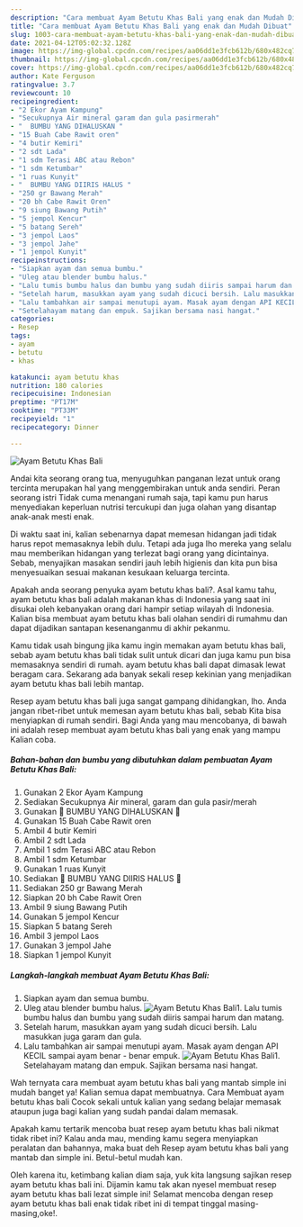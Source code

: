 ```yaml
---
description: "Cara membuat Ayam Betutu Khas Bali yang enak dan Mudah Dibuat"
title: "Cara membuat Ayam Betutu Khas Bali yang enak dan Mudah Dibuat"
slug: 1003-cara-membuat-ayam-betutu-khas-bali-yang-enak-dan-mudah-dibuat
date: 2021-04-12T05:02:32.128Z
image: https://img-global.cpcdn.com/recipes/aa06dd1e3fcb612b/680x482cq70/ayam-betutu-khas-bali-foto-resep-utama.jpg
thumbnail: https://img-global.cpcdn.com/recipes/aa06dd1e3fcb612b/680x482cq70/ayam-betutu-khas-bali-foto-resep-utama.jpg
cover: https://img-global.cpcdn.com/recipes/aa06dd1e3fcb612b/680x482cq70/ayam-betutu-khas-bali-foto-resep-utama.jpg
author: Kate Ferguson
ratingvalue: 3.7
reviewcount: 10
recipeingredient:
- "2 Ekor Ayam Kampung"
- "Secukupnya Air mineral garam dan gula pasirmerah"
- "  BUMBU YANG DIHALUSKAN "
- "15 Buah Cabe Rawit oren"
- "4 butir Kemiri"
- "2 sdt Lada"
- "1 sdm Terasi ABC atau Rebon"
- "1 sdm Ketumbar"
- "1 ruas Kunyit"
- "  BUMBU YANG DIIRIS HALUS "
- "250 gr Bawang Merah"
- "20 bh Cabe Rawit Oren"
- "9 siung Bawang Putih"
- "5 jempol Kencur"
- "5 batang Sereh"
- "3 jempol Laos"
- "3 jempol Jahe"
- "1 jempol Kunyit"
recipeinstructions:
- "Siapkan ayam dan semua bumbu."
- "Uleg atau blender bumbu halus."
- "Lalu tumis bumbu halus dan bumbu yang sudah diiris sampai harum dan matang."
- "Setelah harum, masukkan ayam yang sudah dicuci bersih. Lalu masukkan juga garam dan gula."
- "Lalu tambahkan air sampai menutupi ayam. Masak ayam dengan API KECIL sampai ayam benar - benar empuk."
- "Setelahayam matang dan empuk. Sajikan bersama nasi hangat."
categories:
- Resep
tags:
- ayam
- betutu
- khas

katakunci: ayam betutu khas 
nutrition: 180 calories
recipecuisine: Indonesian
preptime: "PT17M"
cooktime: "PT33M"
recipeyield: "1"
recipecategory: Dinner

---
```



![Ayam Betutu Khas Bali](https://img-global.cpcdn.com/recipes/aa06dd1e3fcb612b/680x482cq70/ayam-betutu-khas-bali-foto-resep-utama.jpg)

Andai kita seorang orang tua, menyuguhkan panganan lezat untuk orang tercinta merupakan hal yang menggembirakan untuk anda sendiri. Peran seorang istri Tidak cuma menangani rumah saja, tapi kamu pun harus menyediakan keperluan nutrisi tercukupi dan juga olahan yang disantap anak-anak mesti enak.

Di waktu  saat ini, kalian sebenarnya dapat memesan hidangan jadi tidak harus repot memasaknya lebih dulu. Tetapi ada juga lho mereka yang selalu mau memberikan hidangan yang terlezat bagi orang yang dicintainya. Sebab, menyajikan masakan sendiri jauh lebih higienis dan kita pun bisa menyesuaikan sesuai makanan kesukaan keluarga tercinta. 



Apakah anda seorang penyuka ayam betutu khas bali?. Asal kamu tahu, ayam betutu khas bali adalah makanan khas di Indonesia yang saat ini disukai oleh kebanyakan orang dari hampir setiap wilayah di Indonesia. Kalian bisa membuat ayam betutu khas bali olahan sendiri di rumahmu dan dapat dijadikan santapan kesenanganmu di akhir pekanmu.

Kamu tidak usah bingung jika kamu ingin memakan ayam betutu khas bali, sebab ayam betutu khas bali tidak sulit untuk dicari dan juga kamu pun bisa memasaknya sendiri di rumah. ayam betutu khas bali dapat dimasak lewat beragam cara. Sekarang ada banyak sekali resep kekinian yang menjadikan ayam betutu khas bali lebih mantap.

Resep ayam betutu khas bali juga sangat gampang dihidangkan, lho. Anda jangan ribet-ribet untuk memesan ayam betutu khas bali, sebab Kita bisa menyiapkan di rumah sendiri. Bagi Anda yang mau mencobanya, di bawah ini adalah resep membuat ayam betutu khas bali yang enak yang mampu Kalian coba.

<!--inarticleads1-->

##### Bahan-bahan dan bumbu yang dibutuhkan dalam pembuatan Ayam Betutu Khas Bali:

1. Gunakan 2 Ekor Ayam Kampung
1. Sediakan Secukupnya Air mineral, garam dan gula pasir/merah
1. Gunakan  🌿 BUMBU YANG DIHALUSKAN 🌿
1. Gunakan 15 Buah Cabe Rawit oren
1. Ambil 4 butir Kemiri
1. Ambil 2 sdt Lada
1. Ambil 1 sdm Terasi ABC atau Rebon
1. Ambil 1 sdm Ketumbar
1. Gunakan 1 ruas Kunyit
1. Sediakan  🌿 BUMBU YANG DIIRIS HALUS 🌿
1. Sediakan 250 gr Bawang Merah
1. Siapkan 20 bh Cabe Rawit Oren
1. Ambil 9 siung Bawang Putih
1. Gunakan 5 jempol Kencur
1. Siapkan 5 batang Sereh
1. Ambil 3 jempol Laos
1. Gunakan 3 jempol Jahe
1. Siapkan 1 jempol Kunyit




<!--inarticleads2-->

##### Langkah-langkah membuat Ayam Betutu Khas Bali:

1. Siapkan ayam dan semua bumbu.
1. Uleg atau blender bumbu halus.
<img src="//assets-global.cpcdn.com/assets/icons/button_play-2c75c40dde080a61004c1f40b05d8f140eaff45d7e9e6481dc71c63d2e7c4909.png" alt="Ayam Betutu Khas Bali">1. Lalu tumis bumbu halus dan bumbu yang sudah diiris sampai harum dan matang.
1. Setelah harum, masukkan ayam yang sudah dicuci bersih. Lalu masukkan juga garam dan gula.
1. Lalu tambahkan air sampai menutupi ayam. Masak ayam dengan API KECIL sampai ayam benar - benar empuk.
<img src="//assets-global.cpcdn.com/assets/icons/button_play-2c75c40dde080a61004c1f40b05d8f140eaff45d7e9e6481dc71c63d2e7c4909.png" alt="Ayam Betutu Khas Bali">1. Setelahayam matang dan empuk. Sajikan bersama nasi hangat.




Wah ternyata cara membuat ayam betutu khas bali yang mantab simple ini mudah banget ya! Kalian semua dapat membuatnya. Cara Membuat ayam betutu khas bali Cocok sekali untuk kalian yang sedang belajar memasak ataupun juga bagi kalian yang sudah pandai dalam memasak.

Apakah kamu tertarik mencoba buat resep ayam betutu khas bali nikmat tidak ribet ini? Kalau anda mau, mending kamu segera menyiapkan peralatan dan bahannya, maka buat deh Resep ayam betutu khas bali yang mantab dan simple ini. Betul-betul mudah kan. 

Oleh karena itu, ketimbang kalian diam saja, yuk kita langsung sajikan resep ayam betutu khas bali ini. Dijamin kamu tak akan nyesel membuat resep ayam betutu khas bali lezat simple ini! Selamat mencoba dengan resep ayam betutu khas bali enak tidak ribet ini di tempat tinggal masing-masing,oke!.

